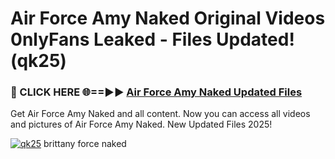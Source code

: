 # Air Force Amy Naked Original Videos 0nlyFans Leaked - Files Updated! (qk25)

<h3>🔴 CLICK HERE 🌐==►► <a href="https://tinyurl.com/yckcrads" rel="nofollow">Air Force Amy Naked Updated Files</a></h3>

Get Air Force Amy Naked and all content. Now you can access all videos and pictures of Air Force Amy Naked. New Updated Files 2025!

[![qk25](https://i.imgur.com/hpKpOFt.gif)](https://tinyurl.com/yckcrads)
brittany force naked